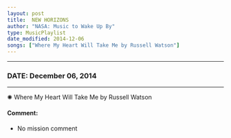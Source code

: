 ```yaml
---
layout: post
title:  NEW HORIZONS
author: "NASA: Music to Wake Up By"
type: MusicPlaylist
date_modified: 2014-12-06
songs: ["Where My Heart Will Take Me by Russell Watson"]
---
```


----
### DATE: December 06, 2014
----
✺ Where My Heart Will Take Me by Russell Watson

#### Comment:
* No mission comment



<br/>
<center>
	<a target="_blank"
	   href="https://twitter.com/intent/tweet?hashtags=Space,NASA,Playlist,NASAWakeupCalls,SpaceProgram&text={{ page.author}}, '{{ page.songs.first }}' {{ page.title }}, {{ page.date | date: '%B %d, %Y' }}. {{ site.url }}{{ page.url }} @nasawakeupcalls">
	   <i class="fab fa-twitter" alt="Tweet this page" style="font-size: 1.3em;"></i>
	</a>
	&nbsp; 	<i class="fas fa-user-astronaut" style="font-size: 1.5em;"></i> &nbsp;
    <a type="amzn" search="'Where My Heart Will Take Me by Russell Watson'" category="popular music">
        <i class="fab fa-amazon" style="font-size: 1.3em;"></i>
    </a>
</center>
